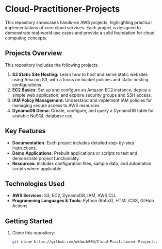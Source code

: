# **Cloud-Practitioner-Projects**  
This repository showcases hands-on AWS projects, highlighting practical implementations of core cloud services. Each project is designed to demonstrate real-world use cases and provide a solid foundation for cloud computing concepts.

## **Projects Overview**  
This repository includes the following projects:  
1. **S3 Static Site Hosting:** Learn how to host and serve static websites using Amazon S3, with a focus on bucket policies and static hosting configurations.  
2. **EC2 Basics:** Set up and configure an Amazon EC2 instance, deploy a simple web application, and explore security groups and SSH access.  
3. **IAM Policy Management:** Understand and implement IAM policies for managing secure access to AWS resources.  
4. **DynamoDB Demo:** Create, configure, and query a DynamoDB table for scalable NoSQL database use.  

## **Key Features**  
- **Documentation:** Each project includes detailed step-by-step instructions.  
- **Demo Applications:** Prebuilt applications or scripts to test and demonstrate project functionality.  
- **Resources:** Includes configuration files, sample data, and automation scripts where applicable.  

## **Technologies Used**  
- **AWS Services:** S3, EC2, DynamoDB, IAM, AWS CLI.  
- **Programming Languages & Tools:** Python (Boto3), HTML/CSS, GitHub Actions.  

## **Getting Started**  
1. Clone this repository:  
   ```bash  
   git clone https://github.com/mkhmik004/Cloud-Practitioner-Projects.git  
